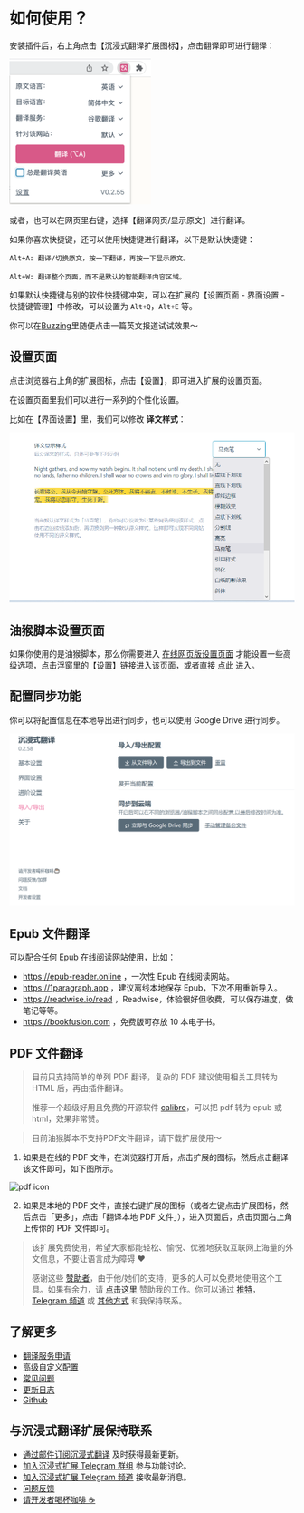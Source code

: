 # 如何使用？

安装插件后，右上角点击【沉浸式翻译扩展图标】，点击翻译即可进行翻译：

<img src="./assets/browser-action.png" alt="browser action" width="250" />

或者，也可以在网页里右键，选择【翻译网页/显示原文】进行翻译。

如果你喜欢快捷键，还可以使用快捷键进行翻译，以下是默认快捷键：

    Alt+A: 翻译/切换原文，按一下翻译，再按一下显示原文。

    Alt+W: 翻译整个页面，而不是默认的智能翻译内容区域。

如果默认快捷键与别的软件快捷键冲突，可以在扩展的【设置页面 - 界面设置 - 快捷键管理】中修改，可以设置为 `Alt+Q`，`Alt+E` 等。

你可以在[Buzzing](https://www.buzzing.cc/)里随便点击一篇英文报道试试效果～

## 设置页面

点击浏览器右上角的扩展图标，点击【设置】，即可进入扩展的设置页面。

在设置页面里我们可以进行一系列的个性化设置。

比如在【界面设置】里，我们可以修改 **译文样式**：

![](./assets/config.png)

## 油猴脚本设置页面

如果你使用的是油猴脚本，那么你需要进入 [在线网页版设置页面](https://immersive-translate.owenyoung.com/options/) 才能设置一些高级选项，点击浮窗里的【设置】链接进入该页面，或者直接 [点此](https://immersive-translate.owenyoung.com/options/) 进入。

## 配置同步功能

你可以将配置信息在本地导出进行同步，也可以使用 Google Drive 进行同步。

![](assets/sync.png)

## Epub 文件翻译

可以配合任何 Epub 在线阅读网站使用，比如：

- <https://epub-reader.online> ，一次性 Epub 在线阅读网站。
- <https://1paragraph.app> ，建议离线本地保存 Epub，下次不用重新导入。
- <https://readwise.io/read> ，Readwise，体验很好但收费，可以保存进度，做笔记等等。
- <https://bookfusion.com> ，免费版可存放 10 本电子书。

## PDF 文件翻译

> 目前只支持简单的单列 PDF 翻译，复杂的 PDF 建议使用相关工具转为 HTML 后，再由插件翻译。
>
> 推荐一个超级好用且免费的开源软件 [calibre](https://calibre-ebook.com/)，可以把 pdf 转为 epub 或 html，效果非常赞。

> 目前油猴脚本不支持PDF文件翻译，请下载扩展使用～

1. 如果是在线的 PDF 文件，在浏览器打开后，点击扩展的图标，然后点击翻译该文件即可，如下图所示。

![pdf icon](https://immersive-translate.owenyoung.com/assets/pdf-browser-action.png)

2. 如果是本地的 PDF 文件，直接右键扩展的图标（或者左键点击扩展图标，然后点击「更多」，点击「翻译本地 PDF 文件」），进入页面后，点击页面右上角上传你的 PDF 文件即可。

> 该扩展免费使用，希望大家都能轻松、愉悦、优雅地获取互联网上海量的外文信息，不要让语言成为障碍 ❤️
>
> 感谢这些 [赞助者](https://immersive-translate.owenyoung.com/thanks)，由于他/她们的支持，更多的人可以免费地使用这个工具。如果有余力，请 [点击这里](https://immersive-translate.owenyoung.com/donate) 赞助我的工作。你可以通过 [推特](https://twitter.com/OwenYoungZh)， [Telegram 频道](https://t.me/owenyoungzh) 或 [其他方式](https://www.owenyoung.com/contact/) 和我保持联系。

## 了解更多

- [翻译服务申请](https://immersive-translate.owenyoung.com/services.html)
- [高级自定义配置](https://immersive-translate.owenyoung.com/advanced.html)
- [常见问题](https://immersive-translate.owenyoung.com/faq.html)
- [更新日志](https://immersive-translate.owenyoung.com/CHANGELOG.html)
- [Github](https://github.com/immersive-translate/immersive-translate/)

## 与沉浸式翻译扩展保持联系

- [通过邮件订阅沉浸式翻译](https://immersivetranslate.substack.com/) 及时获得最新更新。
- [加入沉浸式扩展 Telegram 群组](https://t.me/+rq848Z09nehlOTgx) 参与功能讨论。
- [加入沉浸式扩展 Telegram 频道](https://t.me/immersivetranslate) 接收最新消息。
- [问题反馈](https://github.com/immersive-translate/immersive-translate/issues/)
- [请开发者喝杯咖啡 ☕️](https://immersive-translate.owenyoung.com/donate.html)
